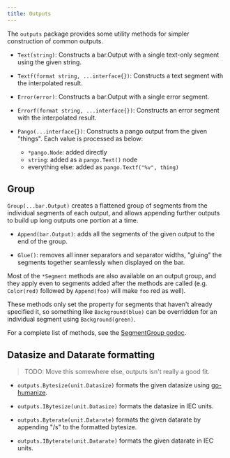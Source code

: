 ```yaml
---
title: Outputs
---
```


The `outputs` package provides some utility methods for simpler construction of common outputs.

- `Text(string)`: Constructs a bar.Output with a single text-only segment using the given string.

- `Textf(format string, ...interface{})`: Constructs a text segment with the interpolated result.

- `Error(error)`: Constructs a bar.Output with a single error segment.

- `Errorf(format string, ...interface{})`: Constructs an error segment with the interpolated result.

- `Pango(...interface{})`: Constructs a pango output from the given "things". Each value is
  processed as below:
  - `*pango.Node`: added directly
  - `string`: added as a `pango.Text()` node
  - everything else: added as `pango.Textf("%v", thing)`

## Group

`Group(...bar.Output)` creates a flattened group of segments from the individual segments of each
output, and allows appending further outputs to build up long outputs one portion at a time.

- `Append(bar.Output)`: adds all the segments of the given output to the end of the group.

- `Glue()`: removes all inner separators and separator widths, "gluing" the segments together
  seamlessly when displayed on the bar.

Most of the `*Segment` methods are also available on an output group, and they apply even to
segments added after the methods are called (e.g. `Color(red)` followed by `Append(foo)` will
make `foo` red as well).

These methods only set the property for segments that haven't already specified it, so something
like `Background(blue)` can be overridden for an individual segment using `Background(green)`.

For a complete list of methods, see the [SegmentGroup godoc](https://godoc.org/github.com/soumya92/barista/outputs#SegmentGroup).

## Datasize and Datarate formatting

> TODO: Move this somewhere else, outputs isn't really a good fit.

- `outputs.Bytesize(unit.Datasize)` formats the given datasize using [go-humanize](https://godoc.org/github.com/dustin/go-humanize).
- `outputs.IBytesize(unit.Datasize)` formats the datasize in IEC units.

- `outputs.Byterate(unit.Datarate)` formats the given datarate by appending "/s" to the formatted bytesize.
- `outputs.IByterate(unit.Datarate)` formats the given datarate in IEC units.
